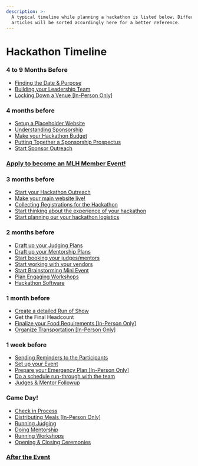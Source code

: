 ```yaml
---
description: >-
  A typical timeline while planning a hackathon is listed below. Different
  articles will be sorted accordingly here for a better reference.
---
```


# Hackathon Timeline

### 4 to 9 Months Before

* ​[Finding the Date & Purpose​](deciding-the-date.md)
* [Building your Leadership Team](build-your-leadership-team.md)
* [Locking Down a Venue \[In-Person Only\]​](locking-down-a-venue-and-date.md)

### 4 months before

* ​[Setup a Placeholder Website](putting-together-your-hackathon-website/set-up-a-placeholder-website.md)​
* [​Understanding Sponsorship​](getting-sponsorship/setting-goals/)
* [​Make your Hackathon Budget](getting-sponsorship/budgeting-your-hackathon.md)​
* [​Putting Together a Sponsorship Prospectus​](getting-sponsorship/put-together-a-sponsorship-prospectus.md)
* [​Start Sponsor Outreach​](getting-sponsorship/mlh-tips.md)

### ​​[Apply to become an MLH Member Event!](https://mlh.io/event-membership)​

### 3 months before

* ​[Start your Hackathon Outreach](marketing-your-event/how-to-promote-your-event.md)
* ​[Make your main website live!​](putting-together-your-hackathon-website/updating-website-with-day-of-information.md)
* ​[Collecting Registrations for the Hackathon​](managing-registrations/registration-timelines.md)
* ​[Start thinking about the experience of your hackathon​](hacker-experience/)
* ​[Start planning our your hackathon logistics​](event-logistics/)

### 2 months before

* [​Draft up your Judging Plans](judging-and-submissions/draft-up-a-judging-plan.md)​
* ​[Draft up your Mentorship Plans​](draft-up-your-mentorship-plan.md)
* [​Start booking your judges​/mentors](judging-and-submissions/booking-your-judges.md)
* ​[Start working with your vendors​](event-logistics/working-with-food-vendors.md)
* ​[Start Brainstorming Mini Event​](hacker-experience/how-to-brainstorm-events.md)
* [​Plan Engaging Workshops](hacker-experience/plan-engaging-workshops.md)
* [Hackathon Software](event-logistics/softwares-for-digital-hackathons.md)

### 1 month before

* ​[Create a detailed Run of Show​](creating-your-hackathon-schedule/creating-a-detailed-run-of-show.md)
* ​Get the Final Headcount​
* ​[Finalize your Food Requirements \[In-Person Only\]​](event-logistics/hosting-hackers-with-dietary-restrictions.md)
* ​[Organize Transportation \[In-Person Only\]​](event-logistics/organize-transportation.md)

### 1 week before

* ​[Sending Reminders to the Participants](managing-registrations/sending-reminders.md)​
* [​Set up your Event​](event-logistics/setup-your-event.md)
* [​Prepare your Emergency Plan \[In-Person Only\]​](event-logistics/prepare-your-emergency-plan.md)
* ​[Do a schedule run-through with the team​](creating-your-hackathon-schedule/do-a-run-through-with-the-team.md)
* ​[Judges & Mentor Followup​](judging-and-submissions/booking-your-judges.md)

### Game Day!

* ​[Check in Process​](managing-registrations/check-in-process.md)
* ​[Distributing Meals \[In-Person Only\]​](event-logistics/distributing-meals.md)
* ​[Running Judging​](judging-and-submissions/)
* [​Doing Mentorship​](draft-up-your-mentorship-plan.md)
* [​Running Workshops](hacker-experience/plan-engaging-workshops.md)​
* ​[Opening & Closing Ceremonies​](hacker-experience/running-opening-ceremony.md)

### ​​[After the Event](after-the-event.md)
